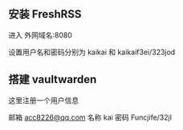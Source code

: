 ## 安装 FreshRSS

进入 外网域名:8080

设置用户名和密码分别为 kaikai 和 kaikaif3ei/323jod
  
## 搭建 vaultwarden

这里注册一个用户信息

邮箱 acc8226@qq.com
名称 kai
密码 Funcjife/32jl
